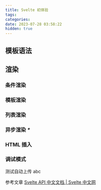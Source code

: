 ```yaml
---
title: Svelte 初体验
tags: 
categories:
date: 2023-07-28 03:58:22
hidden: true
---
```

## 模板语法
## 渲染

### 条件渲染

### 模板渲染

### 列表渲染

### 异步渲染 *\**

### HTML 插入

### 调试模式
测试自动上传 abc

参考文章
[Svelte API 中文文档 | Svelte 中文网](https://www.svelte.cn/docs)
